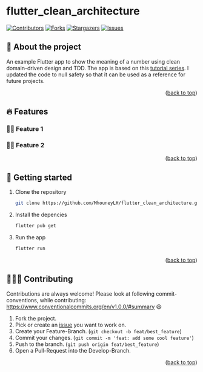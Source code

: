 <a name="readme_top"></a>

# flutter_clean_architecture

[![Contributors][contributors_shield]][contributors_url]
[![Forks][forks_shield]][forks_url]
[![Stargazers][stars_shield]][stars_url]
[![Issues][issues_shield]][issues_url]
<br>

## 📑 About the project

An example Flutter app to show the meaning of a number using clean domain-driven design and TDD. The app is based on this [tutorial series](https://www.youtube.com/playlist?list=PLB6lc7nQ1n4iYGE_khpXRdJkJEp9WOech). I updated the code to null safety so that it can be used as a reference for future projects.

<p align="right">(<a href="#readme_top">back to top</a>)</p>

## 🔥 Features

### 👍🏻 Feature 1

### 👍🏻 Feature 2

<p align="right">(<a href="#readme_top">back to top</a>)</p>

## 🔢 Getting started

1. Clone the repository
   ```sh
   git clone https://github.com/MhouneyLH/flutter_clean_architecture.git
   ```
2. Install the depencies
   ```sh
   flutter pub get
   ```
3. Run the app
   ```sh
   flutter run
   ```
   <p align="right">(<a href="#readme_top">back to top</a>)</p>

## 👨🏻‍💼 Contributing

Contributions are always welcome! Please look at following commit-conventions, while contributing: https://www.conventionalcommits.org/en/v1.0.0/#summary 😃

1. Fork the project.
2. Pick or create an [issue](https://github.com/MhouneyLH/flutter_clean_architecture/issues) you want to work on.
3. Create your Feature-Branch. (`git checkout -b feat/best_feature`)
4. Commit your changes. (`git commit -m 'feat: add some cool feature'`)
5. Push to the branch. (`git push origin feat/best_feature`)
6. Open a Pull-Request into the Develop-Branch.
<p align="right">(<a href="#readme_top">back to top</a>)</p>

<!-- Links and Images -->

[contributors_shield]: https://img.shields.io/github/contributors/MhouneyLH/flutter_clean_architecture.svg?style=for-the-badge
[contributors_url]: https://github.com/MhouneyLH/flutter_clean_architecture/graphs/contributors
[forks_shield]: https://img.shields.io/github/forks/MhouneyLH/flutter_clean_architecture.svg?style=for-the-badge
[forks_url]: https://github.com/MhouneyLH/flutter_clean_architecture/network/members
[stars_shield]: https://img.shields.io/github/stars/MhouneyLH/flutter_clean_architecture.svg?style=for-the-badge
[stars_url]: https://github.com/MhouneyLH/flutter_clean_architecture/stargazers
[issues_shield]: https://img.shields.io/github/issues/MhouneyLH/flutter_clean_architecture.svg?style=for-the-badge
[issues_url]: https://github.com/MhouneyLH/flutter_clean_architecture/issues
